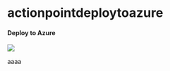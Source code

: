 # actionpointdeploytoazure

#### Deploy to Azure
<a href="https://azuredeploy.net/" target="_blank"><img src="http://azuredeploy.net/deploybutton.png"/></a>


aaaa

